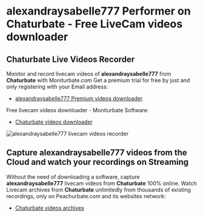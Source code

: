 # alexandraysabelle777 Performer on Chaturbate - Free LiveCam videos downloader

## Chaturbate Live Videos Recorder

Monitor and record livecam videos of **alexandraysabelle777** from **Chaturbate** with Moniturbate.com
Get a premium trial for free by just and only registering with your Email address:
* [alexandraysabelle777 Premium videos downloader](https://moniturbate.com/request-demo-licence-key.html)

Free livecam videos downloader - Moniturbate Software:
* [Chaturbate videos downloader](https://moniturbate.com/moniturbate-download-software.html)

![alexandraysabelle777 livecam videos recorder](https://peachurnet.com/templates/moniturbate-software.png)


## Capture alexandraysabelle777 videos from the Cloud and watch your recordings on Streaming

Without the need of downloading a software, capture **alexandraysabelle777** livecam videos from **Chaturbate** 100% online.
Watch Livecam archives from **Chaturbate** unlimitedly from thousands of existing recordings, only on Peachurbate.com and its websites network:
* [Chaturbate videos archives](https://peachurnet.com/)
